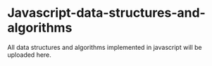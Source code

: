 # Javascript-data-structures-and-algorithms
All data structures and algorithms implemented in javascript will be uploaded here.
